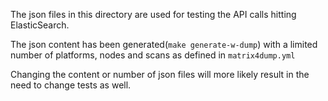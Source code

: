 
The json files in this directory are used for testing the API calls hitting ElasticSearch.

The json content has been generated(`make generate-w-dump`) with a limited number of platforms, nodes and scans as defined in `matrix4dump.yml`

Changing the content or number of json files will more likely result in the need to change tests as well.
